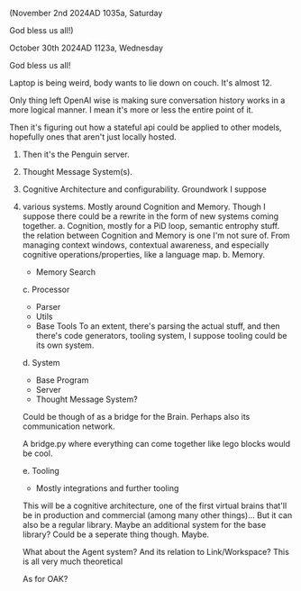 (November 2nd 2024AD 1035a, Saturday

God bless us all!)


October 30th 2024AD 1123a, Wednesday

God bless us all! 

Laptop is being weird, body wants to lie down on couch. It's almost 12. 

Only thing left OpenAI wise is making sure conversation history works in a more logical manner. I mean it's more or less the entire point of it. 

Then it's figuring out how a stateful api could be applied to other models, hopefully ones that aren't just locally hosted.


1. Then it's the Penguin server.
2. Thought Message System(s). 
3. Cognitive Architecture and configurability. Groundwork I suppose

4. various systems. Mostly around Cognition and Memory. Though I suppose there could be a rewrite in the form of new systems coming together.
    a. Cognition, mostly for a PiD loop, semantic entrophy stuff. 
    the relation between Cognition and Memory is one I'm not sure of. From managing context windows, contextual awareness, and especially cognitive operations/properties, like a language map.
    b. Memory. 
    - Memory Search
    


    c. Processor
    - Parser
    - Utils
    - Base Tools
    To an extent, there's parsing the actual stuff, and then there's code generators, tooling system, I suppose tooling could be its own system.

    d. System
    - Base Program
    - Server
    - Thought Message System?

    Could be though of as a bridge for the Brain. Perhaps also its communication network.

    A bridge.py where everything can come together like lego blocks would be cool. 

    e. Tooling
    - Mostly integrations and further tooling



    This will be a cognitive architecture, one of the first virtual brains that'll be in production and commercial (among many other things)... But it can also be a regular library. Maybe an additional system for the base library? Could be a seperate thing though. Maybe.

    What about the Agent system? And its relation to Link/Workspace? This is all very much theoretical 


    As for OAK?
